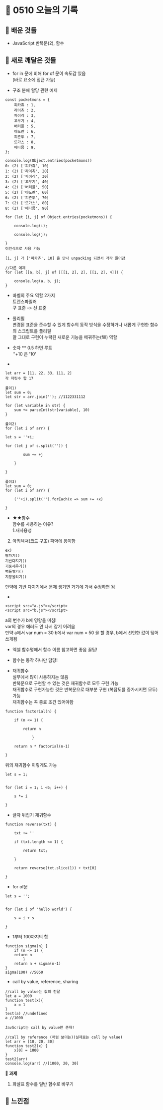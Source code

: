 # 🧸 0510 오늘의 기록
## 💙 배운 것들
* JavaScript 반복문(2), 함수

## 💚 새로 깨달은 것들
* for in 문에 비해 for of 문이 속도감 있음   
(바로 요소에 접근 가능)

* 구조 분해 할당 관련 예제
```
const pocketmons = {
	피카츄 : 1,
	라이츄 : 2,
	파이리 : 3,
	꼬부기 : 4,
	버터플 : 5,
	야도란 : 6,
	피죤투 : 7,
	또가스 : 8,
	메타몽 : 9,
};

console.log(Object.entries(pocketmons))
0: (2) ['피카츄', 10]
1: (2) ['라이츄', 20]
2: (2) ['파이리', 30]
3: (2) ['꼬부기', 40]
4: (2) ['버터플', 50]
5: (2) ['야도란', 60]
6: (2) ['피죤투', 70]
7: (2) ['또가스', 80]
8: (2) ['메타몽', 90]

for (let [i, j] of Object.entries(pocketmons)) {

    console.log(i);

    console.log(j);

}
이런식으로 사용 가능

[i, j] 가 ['피카츄', 10] 을 만나 unpacking 되면서 각각 들어감
```
```
//다른 예제
for (let [[a, b], j] of [[[1, 2], 2], [[1, 2], 4]]) {
    
    console.log(a, b, j);
}
```

* 바벨의 주요 역할 2가지   
트랜스파일러   
구 표준 -> 신 표준

* 폴리필   
변경된 표준을 준수할 수 있게 함수의 동작 방식을 수정하거나 새롭게 구현한 함수의 스크립트를 폴리필   
말 그대로 구현이 누락된 새로운 기능을 메꿔주는(fill) 역할

* 숫자 ** 0.5 하면 루트   
''+10 은 '10'

*
```
let arr = [11, 22, 33, 111, 2]
각 자릿수 합 17
```

```
풀이1)
let sum = 0;
let str = arr.join(''); //1122331112

for (let variable in str) {
    sum += parseInt(str[variable], 10)
}

풀이2)
for (let i of arr) {
    
let s = ''+i;
    
for (let j of s.split('')) {

        sum += +j

    }

}

풀이3)
let sum = 0;
for (let i of arr) {

    (''+i).split('').forEach(x => sum += +x)

}
```

* ★★함수   
함수를 사용하는 이유?   
1.재사용성   
2. 아키텍쳐(코드 구조) 파악에 용이함   
```
ex)
땅파기()
기반다지기()
기둥세우기()
벽돌쌓기()
지붕올리기()
```
만약에 기반 다지기에서 문제 생기면 거기에 가서 수정하면 됨   

*
```
<script src="a.js"></script>
<script src="b.js"></script>
```

a의 변수가 b에 영향을 미침!   
var의 경우 에러도 안 나서 잡기 어려움   
만약 a에서 var num = 30 b에서 var num = 50 을 할 경우, b에서 선언한 값이 덮어쓰게됨   

* 엑셀 함수명에서 함수 이름 참고하면 좋음 꿀팁!

* 함수는 동작 하나만 담당!

* 재귀함수   
실무에서 많이 사용하지는 않음   
반복문으로 구현할 수 있는 것은 재귀함수로 모두 구현 가능   
재귀함수로 구현가능한 것은 반복문으로 대부분 구현 (복잡도를 증가시키면 모두) 가능   
재귀함수는 꼭 종료 조건 있어야함   

```
function factorial(n) {
    
    if (n <= 1) {

        return n
    
            }
    
    return n * factorial(n-1)

}
```

위의 재귀함수
이렇게도 가능

```
let s = 1;


for (let i = 1; i <6; i++) {

    s *= i

}
```

* 글자 뒤집기 재귀함수   
```
function reverse(txt) {

    txt += ''

    if (txt.length <= 1) {

        return txt;

    }

    return reverse(txt.slice(1)) + txt[0]

}
```

* for of문
```
let s = '';


for (let i of 'hello world') {

    s = i + s

}
```

* 1부터 100까지의 합
```
function sigma(n) {
    if (n <= 1) {
    return n
        }
    return n + sigma(n-1)
}
sigma(100) //5050
```

* call by value, reference, sharing
```
//call by value는 값의 전달
let a = 1000
function test(x){
    x = 1
}
test(a) //undefined
a //1000

JavScript는 call by value만 존재!
```
```
//call by reference (처럼 보이는)(실제로는 call by value)
let arr = [10, 20, 30]
function test2(x) {
    x[0] = 1000
}
test2(arr)
console.log(arr) //[1000, 20, 30]
```

**📍 과제**
1. 화살표 함수를 일반 함수로 바꾸기
 
## 💜 느낀점

